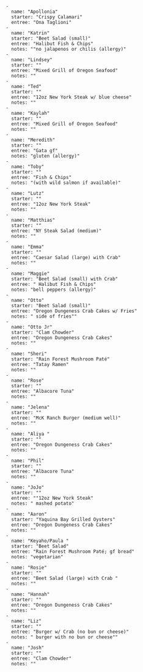    -
      name: "Apollonia"
      starter: "Crispy Calamari"
      entree: "Ona Taglioni"
    -
      name: "Katrin"
      starter: "Beet Salad (small)"
      entree: "Halibut Fish & Chips"
      notes: ""no jalapenos or chilis (allergy)"
    -
      name: "Lindsey"
      starter: ""
      entree: "Mixed Grill of Oregon Seafood"
      notes: ""
    -
      name: "Ted"
      starter: ""
      entree: "12oz New York Steak w/ blue cheese"
      notes: ""
    -
      name: "Kaylah"
      starter: ""
      entree: "Mixed Grill of Oregon Seafood"
      notes: ""
    -
      name: "Meredith"
      starter: ""
      entree: "Gata gf"
      notes: "gluten (allergy)"
    -
      name: "Toby"
      starter: ""
      entree: "Fish & Chips"
      notes: "(with wild salmon if available)"
    -
      name: "Lutz"
      starter: ""
      entree: "12oz New York Steak"
      notes: ""
    -
      name: "Matthias"
      starter: ""
      entree: "NY Steak Salad (medium)"
      notes: ""
    -
      name: "Emma"
      starter: ""
      entree: "Caesar Salad (large) with Crab"
      notes: ""
    -
      name: "Maggie"
      starter: "Beet Salad (small) with Crab"
      entree: " Halibut Fish & Chips"
      notes: "bell peppers (allergy)"
    -
      name: "Otto"
      starter: "Beet Salad (small)"
      entree: "Oregon Dungeness Crab Cakes w/ Fries"
      notes: " side of fries""
    -
      name: "Otto Jr"
      starter: "Clam Chowder"
      entree: "Oregon Dungeness Crab Cakes"
      notes: ""
    -
      name: "Sheri"
      starter: "Rain Forest Mushroom Paté"
      entree: "Tatay Ramen"
      notes: ""
    -
      name: "Rose"
      starter: ""
      entree: "Albacore Tuna"
      notes: ""
    -
      name: "Jelena"
      starter: ""
      entree: "McK Ranch Burger (medium well)"
      notes: ""
    -
      name: "Aliya "
      starter: ""
      entree: "Oregon Dungeness Crab Cakes"
      notes: ""
    -
      name: "Phil"
      starter: ""
      entree: "Albacore Tuna"
      notes: ""
    -
      name: "JoJo"
      starter: ""
      entree: ""12oz New York Steak"
      notes: " mashed potato"
    -
      name: "Aaron"
      starter: "Yaquina Bay Grilled Oysters"
      entree: "Oregon Dungeness Crab Cakes"
      notes: ""
    -
      name: "Keyaho/Paula "
      starter: "Beet Salad"
      entree: "Rain Forest Mushroom Paté; gf bread"
      notes: "vegetarian"
    -
      name: "Rosie"
      starter: ""
      entree: "Beet Salad (large) with Crab "
      notes: ""
    -
      name: "Hannah"
      starter: ""
      entree: "Oregon Dungeness Crab Cakes"
      notes: ""
    -
      name: "Liz"
      starter: ""
      entree: "Burger w/ Crab (no bun or cheese)"
      notes: " burger with no bun or cheese""
    -
      name: "Josh"
      starter: ""
      entree: "Clam Chowder"
      notes: ""
